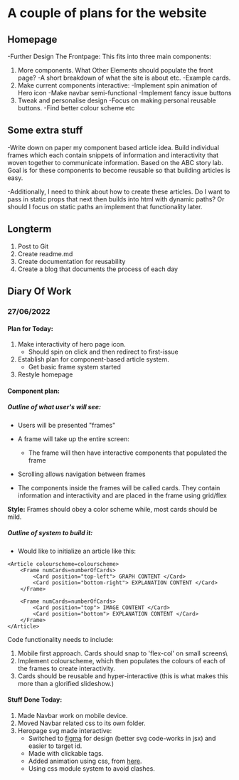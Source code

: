 # A couple of plans for the website

## Homepage
-Further Design The Frontpage:
This fits into three main components:
1. More components. What Other Elements should populate the front page?
	-A short breakdown of what the site is about etc.
	-Example cards.
2. Make current components interactive:
	-Implement spin animation of Hero icon
	-Make navbar semi-functional
	-Implement fancy issue buttons
3. Tweak and personalise design
	-Focus on making personal reusable buttons.
	-Find better colour scheme etc

## Some extra stuff
-Write down on paper my component based article idea. Build individual frames which each contain snippets of information and interactivity that woven together to
communicate information. Based on the ABC story lab. Goal is for these components to become reusable so that building articles is easy.

-Additionally, I need to think about how to create these articles. Do I want to pass in static props that next then builds into html with dynamic paths? Or should I focus on static paths
an implement that functionality later.

## Longterm
1. Post to Git
2. Create readme.md
3. Create documentation for reusability
4. Create a blog that documents the process of each day

## Diary Of Work

### 27/06/2022

#### Plan for Today:
1. Make interactivity of hero page icon.
    - Should spin on click and then redirect to first-issue
2. Establish plan for component-based article system.
    - Get basic frame system started
3. Restyle homepage

#### Component plan:
##### Outline of what user's will see:
- Users will be presented "frames"
- A frame will take up the entire screen:
	-  The frame will then have interactive components that populated the frame
- Scrolling allows navigation between frames

- The components inside the frames will be called cards. They contain information and interactivity and are placed in the frame using grid/flex

**Style:**
Frames should obey a color scheme while, most cards should be mild.

##### Outline of system to build it:
- Would like to initialize an article like this:

```
<Article colourscheme=colourscheme> 
	<Frame numCards=numberOfCards>
		<Card position="top-left"> GRAPH CONTENT </Card>
		<Card position="bottom-right"> EXPLANATION CONTENT </Card>
	</Frame>
	
	<Frame numCards=numberOfCards>
		<Card position="top"> IMAGE CONTENT </Card>
		<Card position="bottom"> EXPLANATION CONTENT </Card>
	</Frame>
</Article>
```
Code functionality needs to include:
1. Mobile first approach. Cards should snap to 'flex-col' on small screens\
2. Implement colourscheme, which then populates the colours of each of the frames to create interactivity.
3. Cards should be reusable and hyper-interactive (this is what makes this more than a glorified slideshow.)


#### Stuff Done Today:
1. Made Navbar work on mobile device.
2. Moved Navbar related css to its own folder.
3. Heropage svg made interactive:
	- Switched to [figma](https://www.figma.com/) for design (better svg code-works in jsx) and easier to target id.
	- Made with clickable <a> tags.
	- Added animation using css, from [here](https://www.youtube.com/watch?v=UTHgr6NLeEw&ab_channel=Fireship). 
	- Using css module system to avoid clashes.